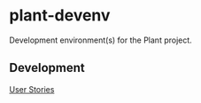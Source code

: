 # plant-devenv

Development environment(s) for the Plant project.

## Development

[User Stories](https://docs.google.com/spreadsheets/d/1v_iZz4tzJMvPtGgQjVL1LW3vZk9nohlTtP_7odDOoI8/edit?usp=drive_web)
